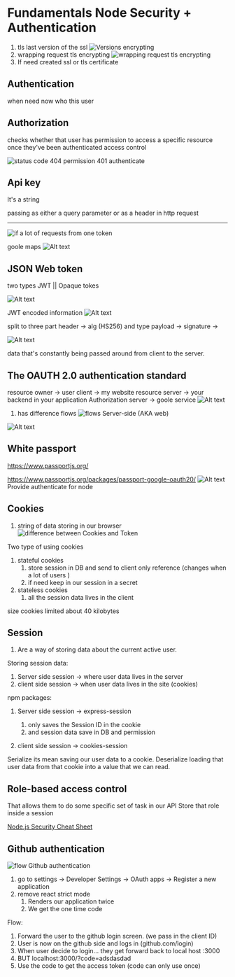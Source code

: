 # Fundamentals Node Security + Authentication

1. tls last version of the ssl ![Versions encrypting ](image.png)
2. wrapping request tls encrypting ![wrapping request tls encrypting](image-1.png)
3. If need created  ssl or tls certificate

## Authentication

when need now who this user

## Authorization

checks whether that user has permission
to access a specific resource once they've been authenticated
access control

![status code](image-2.png)
404 permission
401 authenticate

## Api key

It's a string

passing as either a query parameter or as a header in http request
****
![if a lot of requests from one token](image-3.png)

goole maps
![Alt text](image-4.png)

## JSON Web token

two types JWT || Opaque tokes

![Alt text](image-5.png)

JWT encoded information
![Alt text](image-6.png)

split to three part
header -> alg (HS256) and type
payload ->
signature ->

![Alt text](image-7.png)

data that's constantly being passed around from client to the server.

## The OAUTH 2.0 authentication standard

resource owner -> user
client -> my website
resource server -> your backend in your application
Authorization server -> goole service
![Alt text](image-8.png)

1. has difference flows
![flows](image-9.png)
   Server-side (AKA web)

![Alt text](image-10.png)

## White passport

<https://www.passportjs.org/>

<https://www.passportjs.org/packages/passport-google-oauth20/>
![Alt text](image-11.png)
Provide authenticate for node

## Cookies

1. string of data storing in our browser
![difference between Cookies and Token ](image-12.png)

Two type of using cookies

1. stateful cookies
   1. store session in DB and send to client only reference (changes when a lot of users )
   2. if need keep in our session in a secret
2. stateless cookies
   1. all the session data lives in the client

size cookies limited  about 40 kilobytes

## Session

1. Are a way of storing data about the current active user.

Storing session data:

1. Server side session -> where user data lives in the server
2. client side session -> when user data lives in the site (cookies)

npm packages:

 1. Server side session -> express-session
    1. only saves the Session ID in the cookie
    2. and session data save in DB and permission

 2. client side session -> cookies-session

Serialize its mean saving our user data to a cookie.
Deserialize loading that user data from that cookie into a value that we can read.

## Role-based access control

That allows them to do some specific set of task in our API
Store that role inside a session

[Node.js Security Cheat Sheet](https://cheatsheetseries.owasp.org/cheatsheets/Nodejs_Security_Cheat_Sheet.html)

## Github authentication

![flow Github authentication](image-13.png)

1. go to settings -> Developer Settings -> OAuth apps -> Register a new application
2. remove react strict mode
   1. Renders our application twice
   2. We get the one time code

Flow:

1. Forward the user to the github login screen. (we pass in the client ID)
2. User is now on the github side and logs in (github.com/login)
3. When user decide to login... they get forward back to local host :3000
4. BUT localhost:3000/?code=adsdasdad
5. Use the code to get the access token (code can only use once)
